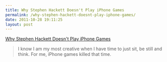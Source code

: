 ```yaml
---
title: Why Stephen Hackett Doesn't Play iPhone Games
permalink: /why-stephen-hackett-doesnt-play-iphone-games/
date: 2011-10-28 19:11:25
layout: post
---
```


[Why Stephen Hackett Doesn't Play iPhone Games](http://512pixels.net/dont-game-iphone/)

> I know I am my most creative when I have time to just sit, be still and think. For me, iPhone games killed that time.